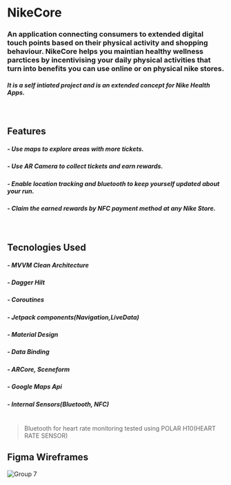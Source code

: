 # NikeCore
### An application connecting consumers to extended digital touch points based on their physical activity and shopping behaviour. NikeCore helps you maintian healthy wellness parctices by incentivising your daily physical activities that turn into benefits you can use online or on physical nike stores.
##### It is a self intiated project and is an extended concept for Nike Health Apps.

<br/>

## Features
##### - Use maps to explore areas with more tickets.
##### - Use AR Camera to collect tickets and earn rewards.
##### - Enable location tracking and bluetooth to keep yourself updated about your run.
##### - Claim the earned rewards by NFC payment method at any Nike Store.

<br/>

## Tecnologies Used
##### - MVVM Clean Architecture
##### - Dagger Hilt
##### - Coroutines
##### - Jetpack components(Navigation,LiveData)
##### - Material Design
##### - Data Binding
##### - ARCore, Sceneform
##### - Google Maps Api
##### - Internal Sensors(Bluetooth, NFC)
#
> Bluetooth for heart rate monitoring
> tested using POLAR H10(HEART RATE SENSOR)

## Figma Wireframes


![Group 7](https://user-images.githubusercontent.com/40695548/134729543-c8b13d84-99dd-4cd1-84ca-1f45c31ef834.png)


